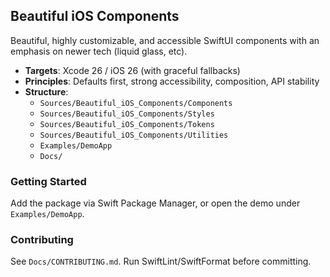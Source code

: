 ## Beautiful iOS Components

Beautiful, highly customizable, and accessible SwiftUI components with an emphasis on newer tech (liquid glass, etc).

- **Targets**: Xcode 26 / iOS 26 (with graceful fallbacks)
- **Principles**: Defaults first, strong accessibility, composition, API stability
- **Structure**:
  - `Sources/Beautiful_iOS_Components/Components`
  - `Sources/Beautiful_iOS_Components/Styles`
  - `Sources/Beautiful_iOS_Components/Tokens`
  - `Sources/Beautiful_iOS_Components/Utilities`
  - `Examples/DemoApp`
  - `Docs/`

### Getting Started
Add the package via Swift Package Manager, or open the demo under `Examples/DemoApp`.

### Contributing
See `Docs/CONTRIBUTING.md`. Run SwiftLint/SwiftFormat before committing.
